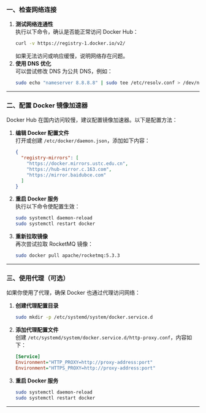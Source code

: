 
### 一、检查网络连接
1. **测试网络连通性**  
   执行以下命令，确认是否能正常访问 Docker Hub：
   ```bash
   curl -v https://registry-1.docker.io/v2/
   ```
   如果无法访问或响应缓慢，说明网络存在问题。
2. **使用 DNS 优化**  
   可以尝试修改 DNS 为公共 DNS，例如：
   ```bash
   sudo echo "nameserver 8.8.8.8" | sudo tee /etc/resolv.conf > /dev/null
   ```
---
### 二、配置 Docker 镜像加速器
Docker Hub 在国内访问较慢，建议配置镜像加速器。以下是配置方法：
1. **编辑 Docker 配置文件**  
   打开或创建 `/etc/docker/daemon.json`，添加如下内容：
   ```json
   {
     "registry-mirrors": [
       "https://docker.mirrors.ustc.edu.cn",
       "https://hub-mirror.c.163.com",
       "https://mirror.baidubce.com"
     ]
   }
   ```
2. **重启 Docker 服务**  
   执行以下命令使配置生效：
   ```bash
   sudo systemctl daemon-reload
   sudo systemctl restart docker
   ```
3. **重新拉取镜像**  
   再次尝试拉取 RocketMQ 镜像：
   ```bash
   sudo docker pull apache/rocketmq:5.3.3
   ```
---
### 三、使用代理（可选）
如果你使用了代理，确保 Docker 也通过代理访问网络：
1. **创建代理配置目录**  
   ```bash
   sudo mkdir -p /etc/systemd/system/docker.service.d
   ```
2. **添加代理配置文件**  
   创建 `/etc/systemd/system/docker.service.d/http-proxy.conf`，内容如下：
   ```ini
   [Service]
   Environment="HTTP_PROXY=http://proxy-address:port"
   Environment="HTTPS_PROXY=http://proxy-address:port"
   ```
3. **重启 Docker 服务**  
   ```bash
   sudo systemctl daemon-reload
   sudo systemctl restart docker
   ```
---

